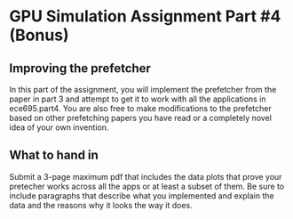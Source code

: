 # GPU Simulation Assignment Part #4 (Bonus)

## Improving the prefetcher

In this part of the assignment, you will implement the prefetcher from the
paper in part 3 and attempt to get it to work with all the applications
in ece695.part4. You are also free to make modifications to the prefetcher
based on other prefetching papers you have read or a completely novel idea
of your own invention.

## What to hand in

Submit a 3-page maximum pdf that includes the data plots that prove your pretecher works across
all the apps or at least a subset of them.
Be sure to include paragraphs that describe what you implemented
and explain the data and the reasons why it looks the way it does.

